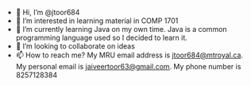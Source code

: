 - 👋 Hi, I’m @jtoor684
- 👀 I’m interested in learning material in COMP 1701
- 🌱 I’m currently learning Java on my own time. Java is a common programming language used so I decided to learn it.
- 💞️ I’m looking to collaborate on ideas 
- 📫 How to reach me? My MRU email address is jtoor684@mtroyal.ca. My personal email is jaiveertoor63@gmail.com. My phone number is 8257128384

<!---
jtoor684/jtoor684 is a ✨ special ✨ repository because its `README.md` (this file) appears on your GitHub profile.
You can click the Preview link to take a look at your changes.
--->
